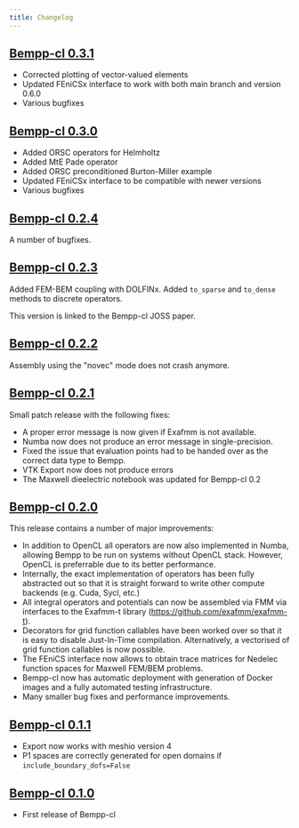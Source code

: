 ```yaml
---
title: Changelog
---
```

## [Bempp-cl 0.3.1](https://github.com/bempp/bempp-cl/releases/tag/v0.3.1)
- Corrected plotting of vector-valued elements
- Updated FEniCSx interface to work with both main branch and version 0.6.0
- Various bugfixes


## [Bempp-cl 0.3.0](https://github.com/bempp/bempp-cl/releases/tag/v0.3.0)
- Added ORSC operators for Helmholtz
- Added MtE Pade operator
- Added ORSC preconditioned Burton-Miller example
- Updated FEniCSx interface to be compatible with newer versions
- Various bugfixes

## [Bempp-cl 0.2.4](https://github.com/bempp/bempp-cl/releases/tag/v0.2.4)
A number of bugfixes.

## [Bempp-cl 0.2.3](https://github.com/bempp/bempp-cl/releases/tag/v0.2.3)
Added FEM-BEM coupling with DOLFINx.
Added `to_sparse` and `to_dense` methods to discrete operators.

This version is linked to the Bempp-cl JOSS paper.

## [Bempp-cl 0.2.2](https://github.com/bempp/bempp-cl/releases/tag/v0.2.2)
Assembly using the "novec" mode does not crash anymore.

## [Bempp-cl 0.2.1](https://github.com/bempp/bempp-cl/releases/tag/v0.2.1)
Small patch release with the following fixes:

- A proper error message is now given if Exafmm is not available.
- Numba now does not produce an error message in single-precision.
- Fixed the issue that evaluation points had to be handed over as the correct data type to Bempp.
- VTK Export now does not produce errors
- The Maxwell dieelectric notebook was updated for Bempp-cl 0.2

## [Bempp-cl 0.2.0](https://github.com/bempp/bempp-cl/releases/tag/v0.2.0)
This release contains a number of major improvements:

- In addition to OpenCL all operators are now also implemented in Numba, allowing Bempp to be run on systems without OpenCL stack.
  However, OpenCL is preferrable due to its better performance.
- Internally, the exact implementation of operators has been fully abstracted out so that it is straight forward to write other compute backends
  (e.g. Cuda, Sycl, etc.)
- All integral operators and potentials can now be assembled via FMM via interfaces to the Exafmm-t library 
  (https://github.com/exafmm/exafmm-t).
- Decorators for grid function callables have been worked over so that it is easy to disable Just-In-Time compilation. Alternatively, a vectorised
  of grid function callables is now possible.
- The FEniCS interface now allows to obtain trace matrices for Nedelec function spaces for Maxwell FEM/BEM problems.
- Bempp-cl now has automatic deployment with generation of Docker images and a fully automated testing infrastructure.
- Many smaller bug fixes and performance improvements.

## [Bempp-cl 0.1.1](https://github.com/bempp/bempp-cl/releases/tag/v0.1.1)
* Export now works with meshio version 4
* P1 spaces are correctly generated for open domains if `include_boundary_dofs=False`

## [Bempp-cl 0.1.0](https://github.com/bempp/bempp-cl/releases/tag/v0.1.0)
* First release of Bempp-cl
